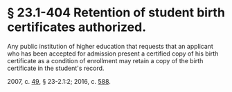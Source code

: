 # § 23.1-404 Retention of student birth certificates authorized.

<p>Any public institution of higher education that requests that an applicant who has been accepted for admission present a certified copy of his birth certificate as a condition of enrollment may retain a copy of the birth certificate in the student's record.</p><p>2007, c. <a href='http://lis.virginia.gov/cgi-bin/legp604.exe?071+ful+CHAP0049'>49</a>, § 23-2.1:2; 2016, c. <a href='http://lis.virginia.gov/cgi-bin/legp604.exe?161+ful+CHAP0588'>588</a>.</p>